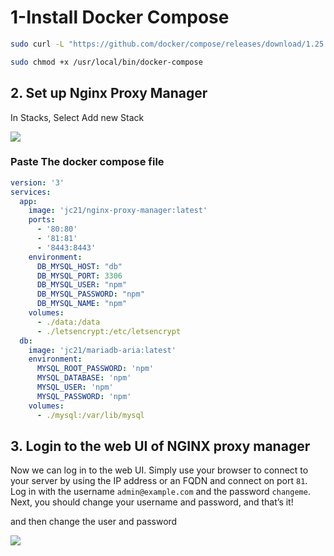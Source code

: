 

# 1-Install Docker Compose

````bash
sudo curl -L "https://github.com/docker/compose/releases/download/1.25.5/docker-compose-$(uname -s)-$(uname -m)" -o /usr/local/bin/docker-compose

sudo chmod +x /usr/local/bin/docker-compose
`````

## 2. Set up Nginx Proxy Manager

In Stacks, Select Add new Stack

![](../Imagens/Pasted%20image%2020240611231710.png)

### Paste The docker compose file

````yaml
version: '3'
services:
  app:
    image: 'jc21/nginx-proxy-manager:latest'
    ports:
      - '80:80'
      - '81:81'
      - '8443:8443'
    environment:
      DB_MYSQL_HOST: "db"
      DB_MYSQL_PORT: 3306
      DB_MYSQL_USER: "npm"
      DB_MYSQL_PASSWORD: "npm"
      DB_MYSQL_NAME: "npm"
    volumes:
      - ./data:/data
      - ./letsencrypt:/etc/letsencrypt
  db:
    image: 'jc21/mariadb-aria:latest'
    environment:
      MYSQL_ROOT_PASSWORD: 'npm'
      MYSQL_DATABASE: 'npm'
      MYSQL_USER: 'npm'
      MYSQL_PASSWORD: 'npm'
    volumes:
      - ./mysql:/var/lib/mysql
`````


## 3. Login to the web UI of NGINX proxy manager

[](https://github.com/ChristianLempa/videos/tree/main/nginxproxymanager-tutorial#3-login-to-the-web-ui-of-nginx-proxy-manager)

Now we can log in to the web UI. Simply use your browser to connect to your server by using the IP address or an FQDN and connect on port `81`. Log in with the username `admin@example.com` and the password `changeme`. Next, you should change your username and password, and that’s it!

and then change the user and password

![](Pasted%20image%2020240612003831.png)

